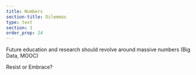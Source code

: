 ```yaml
---
title: Numbers
section-title: Dilemmas
type: text 
section: 1
order_prop: 24
---
```


Future education and research should revolve around massive numbers (<span>Big Data</span>, <span>MOOC</span>)

Resist or Embrace?
